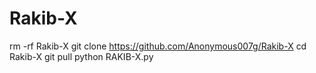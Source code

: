 # Rakib-X
rm -rf Rakib-X
git clone https://github.com/Anonymous007g/Rakib-X
cd Rakib-X
git pull
python RAKIB-X.py
